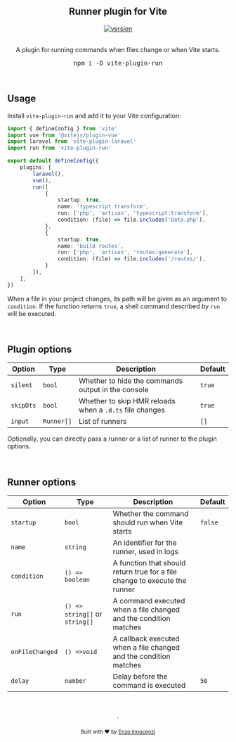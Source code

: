 <p align="center">
<h2 align="center">Runner plugin for Vite</h2>

<p align="center">
	<a href="https://github.com/innocenzi/vite-plugin-run/releases"><img alt="version" src="https://img.shields.io/github/v/release/innocenzi/vite-plugin-run?include_prereleases&label=version&logo=github&logoColor=white"></a>
	<br />
	<br />
	<p align="center">
		A plugin for running commands when files change or when Vite starts.
	</p>
	<pre><div align="center">npm i -D vite-plugin-run</div></pre>
</p>

&nbsp;

## Usage

Install `vite-plugin-run` and add it to your Vite configuration:

```ts
import { defineConfig } from 'vite'
import vue from '@vitejs/plugin-vue'
import laravel from 'vite-plugin-laravel'
import run from 'vite-plugin-run'

export default defineConfig({
	plugins: [
		laravel(),
		vue(),
		run([
			{
				startup: true,
				name: 'typescript transform',
				run: ['php', 'artisan', 'typescript:transform'],
				condition: (file) => file.includes('Data.php'),
			},
			{
				startup: true,
				name: 'build routes',
				run: ['php', 'artisan', 'routes:generate'],
				condition: (file) => file.includes('/routes/'),
			}
		]),
	],
})
```

When a file in your project changes, its path will be given as an argument to `condition`. If the function returns `true`, a shell command described by `run` will be executed.

&nbsp;

## Plugin options


| Option    | Type       | Description                                             | Default |
| --------- | ---------- | ------------------------------------------------------- | ------- |
| `silent`  | `bool`     | Whether to hide the commands output in the console      | `true`  |
| `skipDts` | `bool`     | Whether to skip HMR reloads when a `.d.ts` file changes | `true`  |
| `input`   | `Runner[]` | List of runners                                         | `[]`    |

Optionally, you can directly pass a runner or a list of runner to the plugin options.

&nbsp;

## Runner options

| Option          | Type                           | Description                                                                | Default |
| --------------- | ------------------------------ | -------------------------------------------------------------------------- | ------- |
| `startup`       | `bool`                         | Whether the command should run when Vite starts                            | `false` |
| `name`          | `string`                       | An identifier for the runner, used in logs                                 |         |
| `condition`     | `() => boolean`                | A function that should return true for a file change to execute the runner |         |
| `run`           | `() => string[]` or `string[]` | A command executed when a file changed and the condition matches           |         |
| `onFileChanged` | `() =>void`                    | A callback executed when a file changed and the condition matches          |         |
| `delay`         | `number`                       | Delay before the command is executed                                       | `50`    |

<p align="center">
	<br />
	<br />
	·
	<br />
	<br />
	<sub>Built with ❤︎ by <a href="https://twitter.com/enzoinnocenzi">Enzo Innocenzi</a>
</p>
